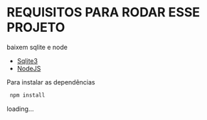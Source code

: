 # REQUISITOS PARA RODAR ESSE PROJETO
baixem sqlite e node
 - [Sqlite3](https://www.sqlite.org/download.html)
 - [NodeJS](https://nodejs.org/pt)

Para instalar as dependências

 ```bash
  npm install
```

loading...